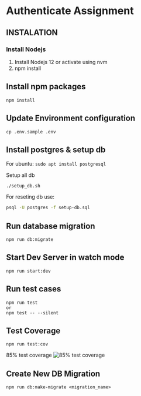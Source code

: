 # Authenticate Assignment
## INSTALATION

### Install Nodejs

1. Install Nodejs 12 or activate using nvm
2. npm install

## Install npm packages

```
npm install
```

## Update Environment configuration

```
cp .env.sample .env
```

## Install postgres & setup db

For ubuntu: `sudo apt install postgresql`

Setup all db

```
./setup_db.sh
```

For reseting db use:

```bash
psql -U postgres -f setup-db.sql
```

## Run database migration

```
npm run db:migrate
```

## Start Dev Server in watch mode

```
npm run start:dev
```

## Run test cases

```
npm run test
or
npm test -- --silent
```
## Test Coverage
```
npm run test:cov
```
85% test coverage
![85% test coverage](https://github.com/rushidhanwant/authenticate_assignment/assets/54628056/7fa2457d-4285-407b-9e49-5f2da74c6d86)

## Create New DB Migration

```
npm run db:make-migrate <migration_name>
```

